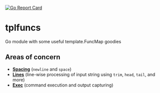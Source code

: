 [![Go Report Card](https://goreportcard.com/badge/github.com/jojomi/tplfuncs)](https://goreportcard.com/report/github.com/jojomi/tplfuncs)

# tplfuncs
Go module with some useful template.FuncMap goodies


## Areas of concern

* **[Spacing](spacing.go)** (`newline` and `space`)
* **[Lines](lines.go)** (line-wise processing of input string using `trim`, `head`, `tail`, and more)
* **[Exec](exec.go)** (command execution and output capturing)
